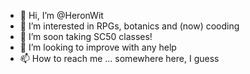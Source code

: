 - 👋 Hi, I’m @HeronWit
- 👀 I’m interested in RPGs, botanics and (now) cooding
- 🌱 I’m soon taking SC50 classes!
- 💞️ I’m looking to improve with any help
- 📫 How to reach me ... somewhere here, I guess

<!---
HeronWit/HeronWit is a ✨ special ✨ repository because its `README.md` (this file) appears on your GitHub profile.
You can click the Preview link to take a look at your changes.
--->
